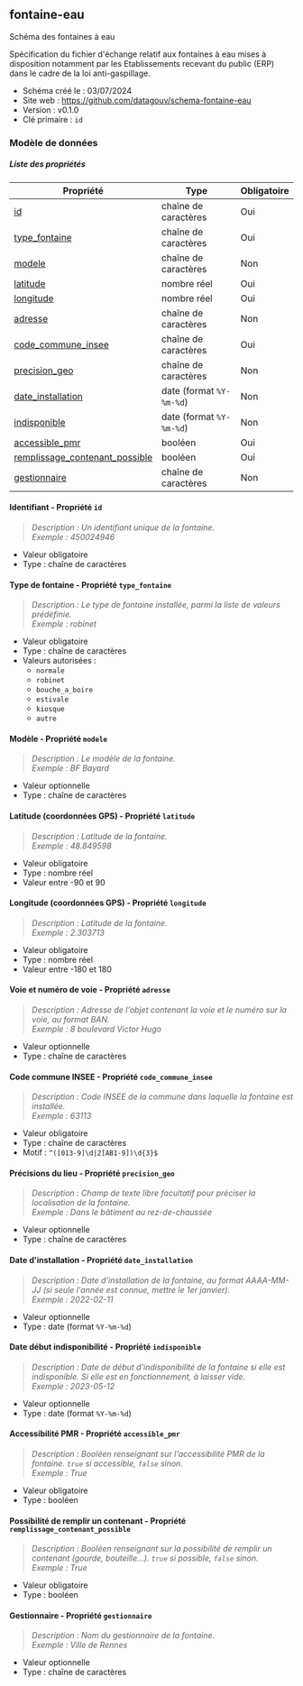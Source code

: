 <MenuSchema />

## fontaine-eau

Schéma des fontaines à eau

Spécification du fichier d'échange relatif aux fontaines à eau mises à disposition notamment par les Etablissements recevant du public (ERP) dans le cadre de la loi anti-gaspillage.

- Schéma créé le : 03/07/2024
- Site web : https://github.com/datagouv/schema-fontaine-eau
- Version : v0.1.0
- Clé primaire : `id`

### Modèle de données


##### Liste des propriétés

| Propriété | Type | Obligatoire |
| -- | -- | -- |
| [id](#identifiant-propriete-id) | chaîne de caractères  | Oui |
| [type_fontaine](#type-de-fontaine-propriete-type-fontaine) | chaîne de caractères  | Oui |
| [modele](#modele-propriete-modele) | chaîne de caractères  | Non |
| [latitude](#latitude-(coordonnees-gps)-propriete-latitude) | nombre réel  | Oui |
| [longitude](#longitude-(coordonnees-gps)-propriete-longitude) | nombre réel  | Oui |
| [adresse](#voie-et-numero-de-voie-propriete-adresse) | chaîne de caractères  | Non |
| [code_commune_insee](#code-commune-insee-propriete-code-commune-insee) | chaîne de caractères  | Oui |
| [precision_geo](#precisions-du-lieu-propriete-precision-geo) | chaîne de caractères  | Non |
| [date_installation](#date-d-installation-propriete-date-installation) | date (format `%Y-%m-%d`) | Non |
| [indisponible](#date-debut-indisponibilite-propriete-indisponible) | date (format `%Y-%m-%d`) | Non |
| [accessible_pmr](#accessibilite-pmr-propriete-accessible-pmr) | booléen  | Oui |
| [remplissage_contenant_possible](#possibilite-de-remplir-un-contenant-propriete-remplissage-contenant-possible) | booléen  | Oui |
| [gestionnaire](#gestionnaire-propriete-gestionnaire) | chaîne de caractères  | Non |

#### Identifiant - Propriété `id`

> *Description : Un identifiant unique de la fontaine.*<br/>*Exemple : 450024946*
- Valeur obligatoire
- Type : chaîne de caractères

#### Type de fontaine - Propriété `type_fontaine`

> *Description : Le type de fontaine installée, parmi la liste de valeurs prédéfinie.*<br/>*Exemple : robinet*
- Valeur obligatoire
- Type : chaîne de caractères
- Valeurs autorisées : 
    - `normale`
    - `robinet`
    - `bouche_a_boire`
    - `estivale`
    - `kiosque`
    - `autre`

#### Modèle - Propriété `modele`

> *Description : Le modèle de la fontaine.*<br/>*Exemple : BF Bayard*
- Valeur optionnelle
- Type : chaîne de caractères

#### Latitude (coordonnées GPS) - Propriété `latitude`

> *Description : Latitude de la fontaine.*<br/>*Exemple : 48.849598*
- Valeur obligatoire
- Type : nombre réel
- Valeur entre -90 et 90

#### Longitude (coordonnées GPS) - Propriété `longitude`

> *Description : Latitude de la fontaine.*<br/>*Exemple : 2.303713*
- Valeur obligatoire
- Type : nombre réel
- Valeur entre -180 et 180

#### Voie et numéro de voie - Propriété `adresse`

> *Description : Adresse de l'objet contenant la voie et le numéro sur la voie, au format BAN.*<br/>*Exemple : 8 boulevard Victor Hugo*
- Valeur optionnelle
- Type : chaîne de caractères

#### Code commune INSEE - Propriété `code_commune_insee`

> *Description : Code INSEE de la commune dans laquelle la fontaine est installée.*<br/>*Exemple : 63113*
- Valeur obligatoire
- Type : chaîne de caractères
- Motif : `^([013-9]\d|2[AB1-9])\d{3}$`

#### Précisions du lieu - Propriété `precision_geo`

> *Description : Champ de texte libre facultatif pour préciser la localisation de la fontaine.*<br/>*Exemple : Dans le bâtiment au rez-de-chaussée*
- Valeur optionnelle
- Type : chaîne de caractères

#### Date d'installation - Propriété `date_installation`

> *Description : Date d'installation de la fontaine, au format AAAA-MM-JJ (si seule l'année est connue, mettre le 1er janvier).*<br/>*Exemple : 2022-02-11*
- Valeur optionnelle
- Type : date (format `%Y-%m-%d`)

#### Date début indisponibilité - Propriété `indisponible`

> *Description : Date de début d'indisponibilité de la fontaine si elle est indisponible. Si elle est en fonctionnement, à laisser vide.*<br/>*Exemple : 2023-05-12*
- Valeur optionnelle
- Type : date (format `%Y-%m-%d`)

#### Accessibilité PMR - Propriété `accessible_pmr`

> *Description : Booléen renseignant sur l'accessibilité PMR de la fontaine. `true` si accessible, `false` sinon.*<br/>*Exemple : True*
- Valeur obligatoire
- Type : booléen

#### Possibilité de remplir un contenant - Propriété `remplissage_contenant_possible`

> *Description : Booléen renseignant sur la possibilité de remplir un contenant (gourde, bouteille...). `true` si possible, `false` sinon.*<br/>*Exemple : True*
- Valeur obligatoire
- Type : booléen

#### Gestionnaire - Propriété `gestionnaire`

> *Description : Nom du gestionnaire de la fontaine.*<br/>*Exemple : Ville de Rennes*
- Valeur optionnelle
- Type : chaîne de caractères

